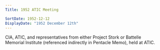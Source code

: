 ```yaml
---
Title: 1952 ATIC Meeting

SortDate: 1952-12-12
DisplayDate: "1952 December 12th"
---
```


CIA, ATIC, and representatives from either Project Stork or Battelle Memorial Institute (referenced indirectly in Pentacle Memo), held at ATIC.